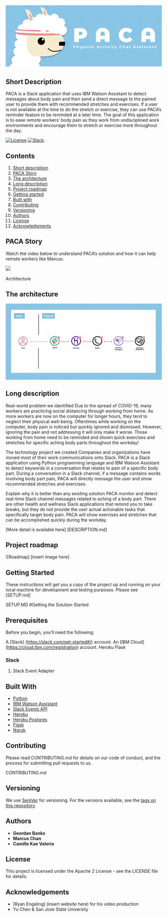 # ![physical-activity-chat-assistant](/img/LogoBanner.png) 

## Short Description

PACA is a Slack application that uses IBM Watson Assistant to detect messages about body pain and then send a direct message to the pained user to provide them with recommended stretches and exercises. If a user is not available at the time to do the stretch or exercise, they can use PACA’s reminder feature to be reminded at a later time. The goal of this application is to ease remote workers’ body pain as they work from undisciplined work environments and encourage them to stretch or exercise more throughout the day. 
 
[![License](https://img.shields.io/badge/License-Apache2-blue.svg)](https://www.apache.org/licenses/LICENSE-2.0) [![Slack](https://img.shields.io/badge/Join-Slack-blue)](https://join.slack.com/share/zt-g6v7kt4z-dMfVFDuP4En80VHH5UrTXQ).


## Contents
1. [Short description](#short-description)
1. [PACA Story](#paca-story)
1. [The architecture](#the-architecture)
1. [Long description](#long-description)
1. [Project roadmap](#project-roadmap)
1. [Getting started](#getting-started)
1. [Built with](#built-with)
1. [Contributing](#contributing)
1. [Versioning](#versioning)
1. [Authors](#authors)
1. [License](#license)
1. [Acknowledgments](#acknowledgments)


## PACA Story

Watch the video below to understand PACA’s solution and how it can help remote workers like Marcus: 

[![](http://img.youtube.com/vi/vOgCOoy_Bx0/0.jpg)](http://www.youtube.com/watch?v=vOgCOoy_Bx0)


Architecture
## The architecture
![Architecture path](img/PACA_Architecture.png)


## Long description 
Real-world problem we identified
Due to the spread of COVID-19, many workers are practicing social distancing through working from home. As more workers are now on the computer for longer hours, they tend to neglect their physical well-being. Oftentimes while working on the computer, body pain is noticed but quickly ignored and dismissed. However, ignoring the pain and not addressing it will only make it worse. Those working from home need to be reminded and shown quick exercises and stretches for specific aching body parts throughout the workday!

The technology project we created
Companies and organizations have moved most of their work communications onto Slack. PACA is a Slack application using Python programming language and IBM Watson Assistant to detect keywords in a conversation that relates to pain of a specific body part. During a conversation in a Slack channel, if a message contains words involving body part pain, PACA will directly message the user and show recommended stretches and exercises.

Explain why it is better than any existing solution
PACA monitor and detect real-time Slack channel messages related to aching of a body part. There are other health and wellness Slack applications that remind you to take breaks, but they do not provide the user actual actionable tasks that specifically target body pain. PACA will show exercises and stretches that can be accomplished quickly during the workday.

[More detail is available here] [DESCRIPTION.md]


## Project roadmap

![Roadmap] [insert image here]


## Getting Started

These instructions will get you a copy of the project up and running on your local machine for development and testing purposes. Please see [SETUP.md]

SETUP.MD
#Getting the Solution Started

## Prerequisites

Before you begin, you’ll need the following: 

A [Slack] (https://slack.com/get-started#/) account. 
An [IBM Cloud] (https://cloud.ibm.com/registration) account. 
Heroku 
Flask


### Slack
1. Slack Event Adapter


## Built With

* [Python](https://www.python.org/) 
* [IBM Watson Assistant](https://www.ibm.com/cloud/watson-assistant/) 
* [Slack Events API](https://github.com/slackapi/python-slack-events-api)
* [Heroku](https://www.heroku.com) 
* [Heroku Postgres](https://www.heroku.com/postgres)
* [Flask](https://flask.palletsprojects.com/en/1.1.x/)
* [Ngrok](https://ngrok.com)


## Contributing

Please read CONTRIBUTING.md for details on our code of conduct, and the process for submitting pull requests to us.

CONTRIBUTING.md

## Versioning

We use [SemVer](http://semver.org/) for versioning. For the versions available, see the [tags on this repository](https://github.com/your/project/tags).


## Authors

* **Geordan Banks**
* **Marcus Chan**
* **Camille Kae Valerio**


## License 
This project is licensed under the Apache 2 License - see the LICENSE file for details.


## Acknowledgements

* [Ryan Engaling] (insert website here) for his video production 
* Yu Chen & San Jose State University 

